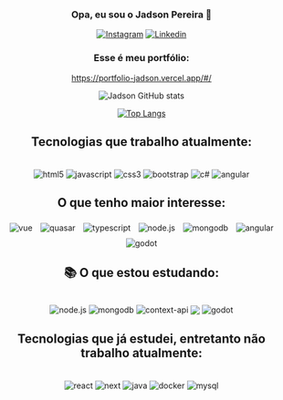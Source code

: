 <div align="center">

### Opa, eu sou o Jadson Pereira 👋



[![Instagram](https://img.shields.io/badge/Instagram-E4405F?style=for-the-badge&logo=instagram&logoColor=white)](http://https://www.instagram.com/p.jadsonn/)
[![Linkedin](https://img.shields.io/badge/LinkedIn-0077B5?style=for-the-badge&logo=linkedin&logoColor=white)](https://www.linkedin.com/in/jadson-pereira-a64421191/)

### Esse é meu portfólio: 
https://portfolio-jadson.vercel.app/#/

![Jadson GitHub stats](https://github-readme-stats.vercel.app/api?username=jadsow&show_icons=true&theme=dark)

[![Top Langs](https://github-readme-stats.vercel.app/api/top-langs/?username=jadsow&hide_progress=false&theme=dark)](https://github.com/anuraghazra/github-readme-stats)



## Tecnologias que trabalho atualmente:
   
 <div style="display: inline_block"><br/>
    <img align="center" src="https://img.shields.io/badge/HTML5-E34F26?style=for-the-badge&logo=html5&logoColor=white" alt="html5" />    
    <img align="center" src="https://img.shields.io/badge/JavaScript-323330?style=for-the-badge&logo=javascript&logoColor=F7DF1E" alt="javascript" />
    <img align="center" src="https://img.shields.io/badge/CSS3-1572B6?style=for-the-badge&logo=css3&logoColor=white" alt="css3" />  
    <img align="center" src="https://img.shields.io/badge/bootstrap-%238511FA.svg?style=for-the-badge&logo=bootstrap&logoColor=white" alt="bootstrap" />
    <img align="center" src="https://img.shields.io/badge/c%23-%23239120.svg?style=for-the-badge&logo=csharp&logoColor=white" alt="c#" />
    <img align="center" src="https://img.shields.io/badge/angular-%23DD0031.svg?style=for-the-badge&logo=angular&logoColor=white" alt="angular" />    
</div>
    

## O que tenho maior interesse:
<div style="display: inline-block;">
   <img style="margin: 5px;" align="center" src="https://img.shields.io/badge/Vue.js-35495E?style=for-the-badge&logo=vue.js&logoColor=4FC08D" alt="vue" />
   <img style="margin: 5px;" align="center" src="https://img.shields.io/badge/Quasar-1976D2?style=for-the-badge&logo=quasar&logoColor=white" alt="quasar" />
   <img style="margin: 5px;" align="center" src="https://img.shields.io/badge/typescript-%23007ACC.svg?style=for-the-badge&logo=typescript&logoColor=white" alt="typescript" />
   <img style="margin: 5px;" align="center" src="https://img.shields.io/badge/node.js-6DA55F?style=for-the-badge&logo=node.js&logoColor=white" alt="node.js" />
   <img style="margin: 5px;" align="center" src="https://img.shields.io/badge/MongoDB-%234ea94b.svg?style=for-the-badge&logo=mongodb&logoColor=white" alt="mongodb" />
   <img style="margin: 5px;" align="center" src="https://img.shields.io/badge/angular-%23DD0031.svg?style=for-the-badge&logo=angular&logoColor=white" alt="angular" />   
   <img style="margin-top: 5px;" align="center" src="https://img.shields.io/badge/GODOT-%23FFFFFF.svg?style=for-the-badge&logo=godot-engine" alt="godot" />  
</div>


## 📚 O que estou estudando:

<div style="display: inline_block"><br/>   
<!--    <img align="center" src="https://img.shields.io/badge/angular-%23DD0031.svg?style=for-the-badge&logo=angular&logoColor=white" alt="angular" /> -->
   <img align="center" src="https://img.shields.io/badge/node.js-6DA55F?style=for-the-badge&logo=node.js&logoColor=white" alt="node.js" />
   <img align="center" src="https://img.shields.io/badge/MongoDB-%234ea94b.svg?style=for-the-badge&logo=mongodb&logoColor=white" alt="mongodb" />
<!--    <img align="center" src="https://img.shields.io/badge/Flutter-%2302569B.svg?style=for-the-badge&logo=Flutter&logoColor=white" alt="flutter" /> -->
<!--    <img align="center" src="https://img.shields.io/badge/dart-%230175C2.svg?style=for-the-badge&logo=dart&logoColor=white" alt="dart" />    -->
<!--    <img align="center" src="https://img.shields.io/badge/react-%2320232a.svg?style=for-the-badge&logo=react&logoColor=%2361DAFB" alt="react" />    -->
   <img align="center" src="https://img.shields.io/badge/Context--Api-000000?style=for-the-badge&logo=react" alt="context-api" />   
   <img align="center" src="https://img.shields.io/badge/docker-%230db7ed.svg?style=for-the-badge&logo=docker&logoColor=white" />   
<!--     <img align="center" src="https://img.shields.io/badge/.NET-5C2D91?style=for-the-badge&logo=.net&logoColor=white" alt=".net" /> -->
<!--     <img align="center" src="https://img.shields.io/badge/c%23-%23239120.svg?style=for-the-badge&logo=c-sharp&logoColor=white" alt="c#" /> -->
   <img align="center" src="https://img.shields.io/badge/GODOT-%23FFFFFF.svg?style=for-the-badge&logo=godot-engine" alt="godot" />  
 </div>   
   
   
## Tecnologias que já estudei, entretanto não trabalho atualmente:
<div style="display: inline_block"><br/>
   <img align="center" src="https://img.shields.io/badge/React-20232A?style=for-the-badge&logo=react&logoColor=61DAFB" alt="react" />
   <img align="center" src="https://img.shields.io/badge/Next-black?style=for-the-badge&logo=next.js&logoColor=white" alt="next" />       
   <img align="center" src="https://img.shields.io/badge/java-%23ED8B00.svg?style=for-the-badge&logo=openjdk&logoColor=white" alt="java" />
   <img align="center" src="https://img.shields.io/badge/docker-%230db7ed.svg?style=for-the-badge&logo=docker&logoColor=white" alt="docker" />
   <img align="center" src="https://img.shields.io/badge/mysql-%2300f.svg?style=for-the-badge&logo=mysql&logoColor=white" alt="mysql" />
</div>
    
    

    
